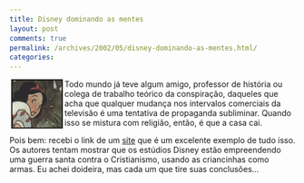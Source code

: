 ```yaml
---
title: Disney dominando as mentes
layout: post
comments: true
permalink: /archives/2002/05/disney-dominando-as-mentes.html/
categories:
---
```

<img src="/img/blig/brancadeneve.gif" align="left" hspace="3" border="2">Todo mundo já teve algum amigo, professor de história ou colega de trabalho teórico da conspiração, daqueles que acha que qualquer mudança nos intervalos comerciais da televisão é uma tentativa de propaganda subliminar. Quando isso se mistura com religião, então, é que a casa cai.

Pois bem: recebi o link de um <a href="http://www.inimigomeu.hpg.ig.com.br/disney1.htm" >site</a> que é um excelente exemplo de tudo isso. Os autores tentam mostrar que os estúdios Disney estão empreendendo uma guerra santa contra o Cristianismo, usando as criancinhas como armas. Eu achei doideira, mas cada um que tire suas conclusões&#8230;
